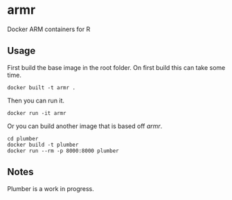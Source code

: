 # armr
Docker ARM containers for R

## Usage
First build the base image in the root folder. On first build this can take some time.
```
docker built -t armr .
```

Then you can run it.
```
docker run -it armr
```

Or you can build another image that is based off _armr_.

```
cd plumber
docker build -t plumber
docker run --rm -p 8000:8000 plumber
```

## Notes
Plumber is a work in progress.
